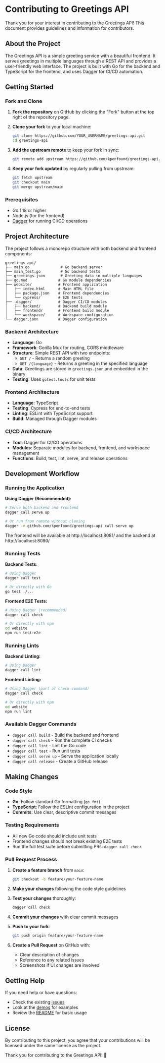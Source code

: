 # Contributing to Greetings API

Thank you for your interest in contributing to the Greetings API! This document provides guidelines and information for contributors.

## About the Project

The Greetings API is a simple greeting service with a beautiful frontend. It serves greetings in multiple languages through a REST API and provides a user-friendly web interface. The project is built with Go for the backend and TypeScript for the frontend, and uses Dagger for CI/CD automation.

## Getting Started

### Fork and Clone

1. **Fork the repository** on GitHub by clicking the "Fork" button at the top right of the repository page.

2. **Clone your fork** to your local machine:
   ```bash
   git clone https://github.com/YOUR_USERNAME/greetings-api.git
   cd greetings-api
   ```

3. **Add the upstream remote** to keep your fork in sync:
   ```bash
   git remote add upstream https://github.com/kpenfound/greetings-api.git
   ```

4. **Keep your fork updated** by regularly pulling from upstream:
   ```bash
   git fetch upstream
   git checkout main
   git merge upstream/main
   ```

### Prerequisites

- Go 1.18 or higher
- Node.js (for the frontend)
- [Dagger](https://dagger.io/) for running CI/CD operations

## Project Architecture

The project follows a monorepo structure with both backend and frontend components:

```
greetings-api/
├── main.go              # Go backend server
├── main_test.go         # Go backend tests
├── greetings.json       # Greeting data in multiple languages
├── go.mod              # Go module dependencies
├── website/            # Frontend application
│   ├── index.html      # Main HTML file
│   ├── package.json    # Frontend dependencies
│   └── cypress/        # E2E tests
├── .dagger/            # Dagger CI/CD modules
│   ├── backend/        # Backend build module
│   ├── frontend/       # Frontend build module
│   └── workspace/      # Workspace configuration
└── dagger.json         # Dagger configuration
```

### Backend Architecture

- **Language**: Go
- **Framework**: Gorilla Mux for routing, CORS middleware
- **Structure**: Simple REST API with two endpoints:
  - `GET /` - Returns a random greeting
  - `GET /{language}` - Returns a greeting in the specified language
- **Data**: Greetings are stored in `greetings.json` and embedded in the binary
- **Testing**: Uses `gotest.tools` for unit tests

### Frontend Architecture

- **Language**: TypeScript
- **Testing**: Cypress for end-to-end tests
- **Linting**: ESLint with TypeScript support
- **Build**: Managed through Dagger modules

### CI/CD Architecture

- **Tool**: Dagger for CI/CD operations
- **Modules**: Separate modules for backend, frontend, and workspace management
- **Functions**: Build, test, lint, serve, and release operations

## Development Workflow

### Running the Application

**Using Dagger (Recommended):**
```bash
# Serve both backend and frontend
dagger call serve up

# Or run from remote without cloning
dagger -m github.com/kpenfound/greetings-api call serve up
```

The frontend will be available at http://localhost:8081/ and the backend at http://localhost:8080/

### Running Tests

**Backend Tests:**
```bash
# Using Dagger
dagger call test

# Or directly with Go
go test ./...
```

**Frontend E2E Tests:**
```bash
# Using Dagger (recommended)
dagger call check

# Or directly with npm
cd website
npm run test:e2e
```

### Running Lints

**Backend Linting:**
```bash
# Using Dagger
dagger call lint
```

**Frontend Linting:**
```bash
# Using Dagger (part of check command)
dagger call check

# Or directly with npm
cd website
npm run lint
```

### Available Dagger Commands

- `dagger call build` - Build the backend and frontend
- `dagger call check` - Run the complete CI checks
- `dagger call lint` - Lint the Go code
- `dagger call test` - Run unit tests
- `dagger call serve up` - Serve the application locally
- `dagger call release` - Create a GitHub release

## Making Changes

### Code Style

- **Go**: Follow standard Go formatting (`go fmt`)
- **TypeScript**: Follow the ESLint configuration in the project
- **Commits**: Use clear, descriptive commit messages

### Testing Requirements

- All new Go code should include unit tests
- Frontend changes should not break existing E2E tests
- Run the full test suite before submitting PRs: `dagger call check`

### Pull Request Process

1. **Create a feature branch** from `main`:
   ```bash
   git checkout -b feature/your-feature-name
   ```

2. **Make your changes** following the code style guidelines

3. **Test your changes** thoroughly:
   ```bash
   dagger call check
   ```

4. **Commit your changes** with clear commit messages

5. **Push to your fork**:
   ```bash
   git push origin feature/your-feature-name
   ```

6. **Create a Pull Request** on GitHub with:
   - Clear description of changes
   - Reference to any related issues
   - Screenshots if UI changes are involved

## Getting Help

If you need help or have questions:

- Check the existing [issues](https://github.com/kpenfound/greetings-api/issues)
- Look at the [demos](./README.md#demos) for examples
- Review the [README](./README.md) for basic usage

## License

By contributing to this project, you agree that your contributions will be licensed under the same license as the project.

Thank you for contributing to the Greetings API! 🎉